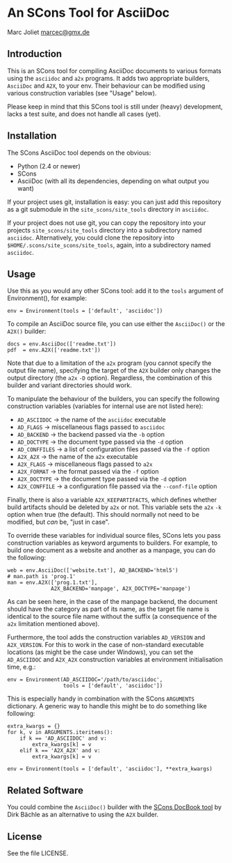 # An SCons Tool for AsciiDoc
Marc Joliet <marcec@gmx.de>

## Introduction

This is an SCons tool for compiling AsciiDoc documents to various formats using
the `asciidoc` and `a2x` programs.  It adds two appropriate builders, `AsciiDoc`
and `A2X`, to your env.  Their behaviour can be modified using various
construction variables (see "Usage" below).

Please keep in mind that this SCons tool is still under (heavy) development,
lacks a test suite, and does not handle all cases (yet).

## Installation

The SCons AsciiDoc tool depends on the obvious:

- Python (2.4 or newer)
- SCons
- AsciiDoc (with all its dependencies, depending on what output you want)

If your project uses git, installation is easy: you can just add this repository
as a git submodule in the `site_scons/site_tools` directory in `asciidoc`.

If your project does not use git, you can copy the repository into your projects
`site_scons/site_tools` directory into a subdirectory named `asciidoc`.
Alternatively, you could clone the repository into
`$HOME/.scons/site_scons/site_tools`, again, into a subdirectory named
`asciidoc`.

## Usage

Use this as you would any other SCons tool: add it to the `tools` argument of
Environment(), for example:

    env = Environment(tools = ['default', 'asciidoc'])

To compile an AsciiDoc source file, you can use either the `AsciiDoc()` or the
`A2X()` builder:

    docs = env.AsciiDoc(['readme.txt'])
    pdf  = env.A2X(['readme.txt'])

Note that due to a limitation of the `a2x` program (you cannot specify the
output file name), specifying the target of the `A2X` builder only changes the
output directory (the `a2x` `-D` option).  Regardless, the combination of this
builder and variant directories should work.

To manipulate the behaviour of the builders, you can specify the following
construction variables (variables for internal use are not listed here):

- `AD_ASCIIDOC`  -> the name of the `asciidoc` executable
- `AD_FLAGS`     -> miscellaneous flags passed to `asciidoc`
- `AD_BACKEND`   -> the backend passed via the `-b` option
- `AD_DOCTYPE`   -> the document type passed via the `-d` option
- `AD_CONFFILES` -> a list of configuration files passed via the `-f` option
- `A2X_A2X`      -> the name of the `a2x` executable
- `A2X_FLAGS`    -> miscellaneous flags passed to `a2x`
- `A2X_FORMAT`   -> the format passed via the `-f` option
- `A2X_DOCTYPE`  -> the document type passed via the `-d` option
- `A2X_CONFFILE` -> a configuration file passed via the `--conf-file` option

Finally, there is also a variable `A2X_KEEPARTIFACTS`, which defines whether
build artifacts should be deleted by `a2x` or not.  This variable sets the `a2x`
`-k` option when true (the default).  This should normally not need to be
modified, but *can* be, "just in case".

To override these variables for individual source files, SCons lets you pass
construction variables as keyword arguments to builders.  For example, to build
one document as a website and another as a manpage, you can do the following:

    web = env.AsciiDoc(['website.txt'], AD_BACKEND='html5')
    # man.path is 'prog.1'
    man = env.A2X(['prog.1.txt'],
                  A2X_BACKEND='manpage', A2X_DOCTYPE='manpage')

As can be seen here, in the case of the manpage backend, the document should
have the category as part of its name, as the target file name is identical to
the source file name without the suffix (a consequence of the `a2x` limitation
mentioned above).

Furthermore, the tool adds the construction variables `AD_VERSION` and
`A2X_VERSION`.  For this to work in the case of non-standard executable
locations (as might be the case under Windows), you can set the `AD_ASCIIDOC`
and `A2X_A2X` construction variables at environment initialisation time, e.g.:

    env = Environment(AD_ASCIIDOC='/path/to/asciidoc',
                      tools = ['default', 'asciidoc'])

This is especially handy in combination with the SCons `ARGUMENTS` dictionary.
A generic way to handle this might be to do something like following:

    extra_kwargs = {}
    for k, v in ARGUMENTS.iteritems():
        if k == 'AD_ASCIIDOC' and v:
            extra_kwargs[k] = v
        elif k == 'A2X_A2X' and v:
            extra_kwargs[k] = v

    env = Environment(tools = ['default', 'asciidoc'], **extra_kwargs)

## Related Software

You could combine the `AsciiDoc()` builder with the
[SCons DocBook tool](https://bitbucket.org/dirkbaechle/scons_docbook) by Dirk
Bächle as an alternative to using the `A2X` builder.

## License

See the file LICENSE.
